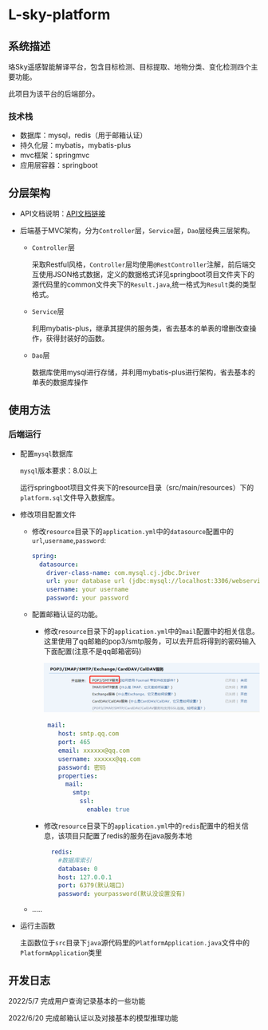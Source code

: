 # L-sky-platform

## 系统描述

珞Sky遥感智能解译平台，包含目标检测、目标提取、地物分类、变化检测四个主要功能。

此项目为该平台的后端部分。

### 技术栈

- 数据库：mysql，redis（用于邮箱认证）
- 持久化层：mybatis，mybatis-plus
- mvc框架：springmvc
- 应用层容器：springboot

## 分层架构
- API文档说明：[API文档链接](https://www.apifox.cn/apidoc/shared-d515d3eb-29cf-49a5-b604-dab28962306b/api-19186503)

- 后端基于MVC架构，分为`Controller`层，`Service`层，`Dao`层经典三层架构。

    - `Controller`层

        采取Restful风格，`Controller`层均使用`@RestController`注解，前后端交互使用JSON格式数据，定义的数据格式详见springboot项目文件夹下的源代码里的common文件夹下的`Result.java`,统一格式为`Result`类的类型格式。

    - `Service`层

        利用mybatis-plus，继承其提供的服务类，省去基本的单表的增删改查操作，获得封装好的函数。

    - `Dao`层

        数据库使用mysql进行存储，并利用mybatis-plus进行架构，省去基本的单表的数据库操作



## 使用方法

### 后端运行

- 配置`mysql`数据库

    `mysql`版本要求：8.0以上

    运行springboot项目文件夹下的resource目录（src/main/resources）下的`platform.sql`文件导入数据库。

- 修改项目配置文件

    - 修改`resource`目录下的`application.yml`中的`datasource`配置中的`url`,`username`,`password`:

        ```yml
        spring:
          datasource:
            driver-class-name: com.mysql.cj.jdbc.Driver
            url: your database url (jdbc:mysql://localhost:3306/webservice?useUnicode=true&characterEncoding=utf-8&useSSL=true&serverTimezone=UTC)
            username: your username
            password: your password
        ```

    - 配置邮箱认证的功能。

        - 修改`resource`目录下的`application.yml`中的`mail`配置中的相关信息。这里使用了qq邮箱的pop3/smtp服务，可以去开启将得到的密码输入下面配置(注意不是qq邮箱密码)

            ![image-20220620172440990](./README.assets/image-20220620172440990.png)

            ```yml
             mail:
                host: smtp.qq.com
                port: 465
                email: xxxxxx@qq.com
                username: xxxxxx@qq.com
                password: 密码
                properties:
                  mail:
                    smtp:
                      ssl:
                        enable: true
            ```

            

        - 修改`resource`目录下的`application.yml`中的`redis`配置中的相关信息，该项目只配置了redis的服务在java服务本地

            ```yml
              redis:
                #数据库索引
                database: 0
                host: 127.0.0.1
                port: 6379(默认端口)
                password: yourpassword(默认没设置没有)
            ```

    - …..

- 运行主函数

    主函数位于`src`目录下`java`源代码里的`PlatformApplication.java`文件中的`PlatformApplication`类里

## 开发日志

2022/5/7 完成用户查询记录基本的一些功能

2022/6/20 完成邮箱认证以及对接基本的模型推理功能
